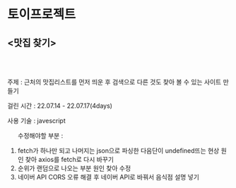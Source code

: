 <h1>토이프로젝트</h1>
<h2><맛집 찾기></h2>
<br>
<br>
<p>주제 : 근처의 맛집리스트를 먼저 띄운 후 검색으로 다른 것도 찾아 볼 수 있는 사이트 만들기</p>
<p>걸린 시간 : 22.07.14 - 22.07.17(4days)</p>
<p>사용 기술 : javescript<p>
<ol>
<p>수정해야할 부분 : </p>
<li>fetch가 하나만 되고 나머지는 json으로 파싱한 다음단이 undefined뜨는 현상 원인 찾아 axios를 fetch로 다시 바꾸기</li>
<li>순위가 랜덤으로 나오는 부분 원인 찾아 수정</li>
<li>네이버 API CORS 오류 해결 후 네이버 API로 바꿔서 음식점 설명 넣기</li></ol>




